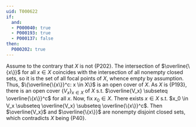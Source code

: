 ```yaml
---
uid: T000622
if:
  and:
  - P000040: true
  - P000193: true
  - P000137: false
then:
  P000202: true
---
```


Assume to the contrary that $X$ is not {P202}. The intersection of $\overline{\{x\}}$
for all $x \in X$ coincides with the intersection of all nonempty closed sets, so it is the set of all focal points of $X$,
whence empty by assumption. Thus, $\{\overline{\{x\}}^c: x \in X\}$ is an open cover of $X$. As $X$ is {P193}, there
is an open cover $\{V_x\}_{x \in X}$ of $X$ s.t. $\overline{V_x} \subseteq \overline{\{x\}}^c$ for all $x$. Now, fix $x_0 \in X$.
There exists $x \in X$ s.t. $x_0 \in V_x \subseteq \overline{V_x} \subseteq \overline{\{x\}}^c$.
Then $\overline{V_x}$ and $\overline{\{x\}}$ are nonempty disjoint closed sets,
which contradicts $X$ being {P40}.
